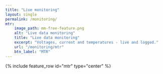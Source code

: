 ```yaml
---
title: "Live monitoring"
layout: single
permalink: /monitoring/
mtr:
    image_path: mm-free-feature.png
    alt: "Live data monitoring"
    title: "Live data monitoring"
    excerpt: "Voltages, current and temperatures - live and logged."
    url: "/monitoring/mtr"
    btn_label: "MTR"
---
```


{% include feature_row id="mtr" type="center" %}
